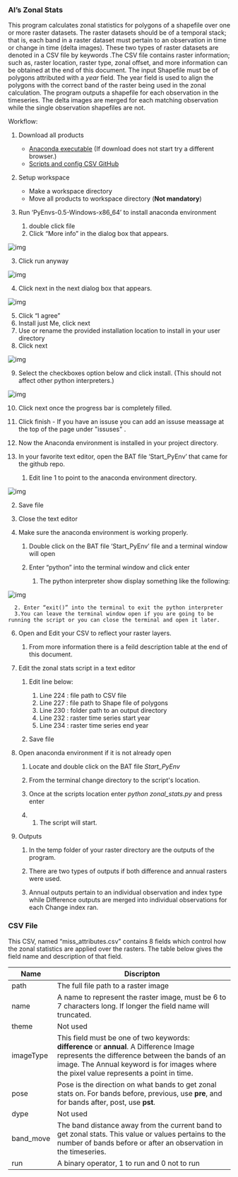 ### Al’s Zonal Stats



This program calculates zonal statistics for polygons of a shapefile over one or more raster datasets. The raster datasets should be of a temporal stack; that is, each band in a raster dataset must pertain to an observation in time or change in time (delta images). These two types of raster datasets are denoted in a CSV file by keywords .The CSV file contains raster information; such as, raster location, raster type, zonal offset, and more information can be obtained at the end of this document. The input Shapefile must be of polygons attributed with a *year* field. The year field is used to align the polygons with the correct band of the raster being used in the zonal calculation. The program outputs a shapefile for each observation in the timeseries. The delta images are merged for each matching observation while the single observation shapefiles are not. 



Workflow:



1. Download all products 

   - [Anaconda executable](https://drive.google.com/file/d/1Tm0qBHEbWVF6Gm_DT3m9iOGpHfaFTqhw/view?usp=share_link) (If download does not start try a different browser.)
   - [Scripts and config CSV GitHub ](https://github.com/clarype/al_zonal_stats/archive/refs/heads/main.zip)

2. Setup workspace 

   - Make a workspace directory 
   - Move all products to workspace directory (**Not mandatory**)

3. Run ‘PyEnvs-0.5-Windows-x86_64’ to install anaconda environment

   1. double click file
   2. Click “More info” in the dialog box that appears.

![img](https://lh6.googleusercontent.com/Acdi-tYgRUB2Q5PSvcGAObGXLd9NmB38DSZsRC35EiMqZzYY8hlE2HD4RFV20915eloG3AWK76KITXnlg51Fl2nKtP-xqBrK7nnE9Ku7mBYMX7gRZtPFoDalB8spaTn0pquM35KqiLSeFJIenHgFaQg894sr5vgl0behp-hY_3B7XDTZ6TVI44zSrw3Oug)

   3. Click run anyway

![img](https://lh6.googleusercontent.com/guncH4qST2Q4iirDG9IBgkGmBHqI6hrqlDGoxKRGSfs4ks5O3KzWYv0TqbG1pV1odOjWkmE0slhWRkCJ_4aM9FLgPDlpbGpco45ol5cr-7p6NLCtYuteOC7WZk1B9Kc7IWDnoEe83BHZYcO8rm0CcyRLVkwjxUAUSH4ZxWF15rbqj8E9pvQjsB-ogHX-aQ)

  4. Click next in the next dialog box that appears.

![img](https://lh3.googleusercontent.com/cyWvtnLhyty8YrUXArPSWyu2Fc7-cdUwow4_n6QJmOlCQN5cNTyzQ47YqNyV-8EKR9AV2VgzBif1phLfCcIDKw0pRxrNu9EDk1-zQE7OHIAXoadzdbgHDW5rie9CDSMvrudDLgVFRH84WpYt4MCjfKBujzvHMZlF-8nrPaelZV939-pp--UeuA9q7g7D3g)

   5. Click “I agree”
   6. Install just Me, click next 
   7. Use or rename the provided installation location to install in your user directory
   8. Click next

![img](https://lh3.googleusercontent.com/TZDD7MeVokOj7Hy1hO4JxtWivTPaFY_HA6ASpJNaitUM7vIoQWO2HuprxwkSBIMIUNUJRzn1nLNQ2kuAWSssYSgDX3hZTL-VuwIO9tU9ZrVVhFh91XAF2v-pRSAM76rwrOcB6-WDWZG0ZHfVOxko8ZKubsST3i0Dlxksd5kcSWbkivkptwtfIMMx2eB4)

   9. Select the checkboxes option below and click install. (This should not affect other python interpreters.)

![img](https://lh6.googleusercontent.com/KA6sG6JNaw-OKPDDdPJzrARlOrm9ff9Xs6sq0zOjBkIpIoxCA4pqjPggc6eP8BVYE_4xTpDEuBg1O5xBM5uR99BPw5uGju487S4koehU25xU3iDKFj-DYGKY7DKkS7fRX5n8yzwG0cq-NrIIxt-fA5MLaPpNuZAhiUbw9n9Z1ZWgK6BpClO1wTqnoGsOGQ)

   10. Click next once the progress bar is completely filled. 
   11. Click finish - If you have an issuse you can add an issuse meassage at the top of the page under "issuses" .
   12. Now the Anaconda environment is installed in your project directory.



4. In your favorite text editor, open the BAT file ‘Start_PyEnv’ that came for the github repo.

   1. Edit line 1 to point to the anaconda environment directory. 

![img](https://lh5.googleusercontent.com/m41QgcQnRp_RxQC5hyiVRbbjAVv1eQMCDRpRG72f5VSvrsKKYdCPsbzHEEF4qvrEa7qUkYytscmAAStmazCft2csb8FpeoIvtCu-l57kZZhoQiaBw7JqibmJI-1TOpWR7trkTdDqiIZXkeanNBGU-m40klUIwX0nkWbCdydBboZBkhYHUnQzP-pT_BnJ)

   2. Save file 

   3. Close the text editor

5. Make sure the anaconda environment is working properly.

   1. Double click on the BAT file ‘Start_PyEnv’ file and a terminal window will open

   2. Enter “python” into the terminal window and click enter 

      1. The python interpreter show display something like the following:

![img](https://lh5.googleusercontent.com/_yvOJGOqjHU4HZFpE7K0mTH99MNarfL8khxxsEWb4O_3bTkALg5F34QwrmocP5KOzNVD0d8-yce4Mq6lasVNai_QyoScUWJQg4Kmd4bWx5o0gA2LI8TEZ8aV2M3pRciTHO0kszhFDuPNjUZkAKkmbzUB5K2at7oy9EC7IeCMIeENEX8BpxBQ3rO9ARJnmQ)

      2. Enter “exit()” into the terminal to exit the python interpreter
      3.You can leave the terminal window open if you are going to be running the script or you can close the terminal and open it later.

6. Open and Edit your CSV to reflect your raster layers.

   1. From more information there is a feild description table at the end of this document. 

7. Edit the zonal stats script in a text editor 

   1. Edit line below:

        1. Line 224 : file path to CSV file 
        2. Line 227 : file path to Shape file of polygons 
        3. Line 230 : folder path to an output directory
        4. Line 232 : raster time series start year
        5. Line 234 : raster time series end year

   3. Save file

5. Open anaconda environment if it is not already open

   1. Locate and double click on the BAT file *Start_PyEnv*

   2. From the terminal change directory to the script's location.

   3. Once at the scripts location enter *python zonal_stats.py* and press enter 

   4. 1. The script will start. 

7. Outputs 

   1. In the temp folder of your raster directory are the outputs of the program.

   2. There are two types of outputs if both difference and annual rasters were used.

   13. Annual outputs pertain to an individual observation and index type while Difference outputs are merged into individual observations for each Change index ran. 


### CSV File 



This CSV, named “miss_attributes.csv” contains 8 fields which control how the zonal statistics are applied over the rasters. The table below gives the field name and description of that field.



| Name      |  Discripton                                                 |
| --------- | ------------------------------------------------------------ |
| path      | The full file path to a raster image                         |
| name      | A name to represent the raster image, must be 6 to 7 characters long. If longer the field name will truncated.|
| theme     | Not used                                                     |
| imageType | This field must be one of two keywords: **difference** or **annual**. A Difference Image represents the difference between the bands of an image. The Annual keyword is for images where the pixel value represents a point in time. |
| pose      | Pose is the direction on what bands to get zonal stats on. For bands before, previous, use **pre**, and for bands after, post, use **pst**. |
| dype      | Not used                                                     |
| band_move | The band distance away from the current band to get zonal stats. This value or values pertains to the number of bands before or after an observation in the timeseries. |
| run       | A binary operator, 1 to run and 0 not to run                 |

 
